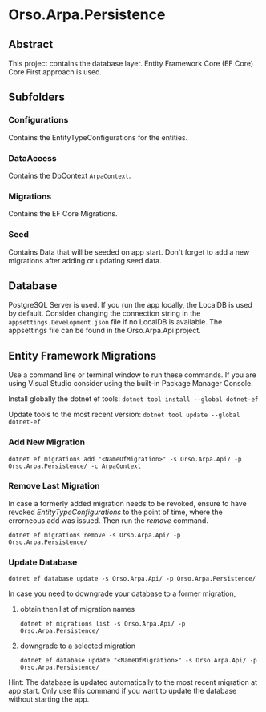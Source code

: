 # Orso.Arpa.Persistence

## Abstract
This project contains the database layer. Entity Framework Core (EF Core) Core First approach is used.

## Subfolders

### Configurations
Contains the EntityTypeConfigurations for the entities.

### DataAccess
Contains the DbContext `ArpaContext`.

### Migrations
Contains the EF Core Migrations.

### Seed
Contains Data that will be seeded on app start. Don't forget to add a new migrations after adding or updating seed data.

## Database

PostgreSQL Server is used. If you run the app locally, the LocalDB is used by default. Consider changing
the connection string in the `appsettings.Development.json` file if no LocalDB is available. The appsettings
file can be found in the Orso.Arpa.Api project.

## Entity Framework Migrations
Use a command line or terminal window to run these commands. If you are using Visual Studio consider using the
built-in Package Manager Console.

Install globally the dotnet ef tools: `dotnet tool install --global dotnet-ef`

Update tools to the most recent version: `dotnet tool update --global dotnet-ef`

### Add New Migration
```
dotnet ef migrations add "<NameOfMigration>" -s Orso.Arpa.Api/ -p Orso.Arpa.Persistence/ -c ArpaContext
```

### Remove Last Migration
In case a formerly added migration needs to be revoked, ensure to have revoked *EntityTypeConfigurations* to the point of
time, where the errorneous add was issued. Then run the *remove* command.
```
dotnet ef migrations remove -s Orso.Arpa.Api/ -p Orso.Arpa.Persistence/
```

### Update Database
```
dotnet ef database update -s Orso.Arpa.Api/ -p Orso.Arpa.Persistence/
```
In case you need to downgrade your database to a former migration,

1. obtain then list of migration names
    ```
    dotnet ef migrations list -s Orso.Arpa.Api/ -p Orso.Arpa.Persistence/
    ```
1. downgrade to a selected migration
    ```
    dotnet ef database update "<NameOfMigration>" -s Orso.Arpa.Api/ -p Orso.Arpa.Persistence/
    ```


Hint: The database is updated automatically to the most recent migration at app start. Only use this
command if you want to update the database without starting the app.
